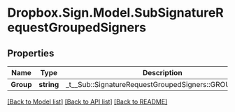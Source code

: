# Dropbox.Sign.Model.SubSignatureRequestGroupedSigners

## Properties

Name | Type | Description | Notes
------------ | ------------- | ------------- | -------------
**Group** | **string** |  _t__Sub::SignatureRequestGroupedSigners::GROUP_NAME  | **Signers** | [**List&lt;SubSignatureRequestSigner&gt;**](SubSignatureRequestSigner.md) |  _t__Sub::SignatureRequestGroupedSigners::SIGNERS  | **Order** | **int?** |  _t__Sub::SignatureRequestGroupedSigners::ORDER  | [optional] 

[[Back to Model list]](../README.md#documentation-for-models) [[Back to API list]](../README.md#documentation-for-api-endpoints) [[Back to README]](../README.md)

